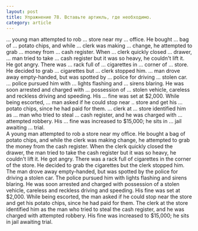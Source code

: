 ```yaml
---
layout: post
title: Упражнение 78. Вставьте артикль, где необходимо.
category: article
---
```

<section class="question">
... young man attempted to rob ... store near my ... office. He bought ... bag of ... potato chips, and while ... clerk was making ... change, he attempted to grab ... money from ... cash register. When ... clerk quickly closed ... drawer, ... man tried to take ... cash register but it was so heavy, he couldn't lift
it. Не got angry. There was ... rack full of ... cigarettes in ... corner of ... store. He decided to grab ... cigarettes but ... clerk stopped him.
... man drove away empty-handed, but was spotted by ... police for driving ... stolen car. ... police pursued him with ... lights flashing and ... sirens blaring. He was soon arrested and charged with ... possession of ... stolen vehicle, careless and reckless driving and speeding. His ... fine was set at $2,000.
While being escorted, ... man asked if he could stop near .. store and get his ... potato chips, since he had paid for them. ... clerk at ... store identified him as ... man who tried to steal ... cash register, and he was charged with ... attempted robbery. His ... fine was increased to $15,000; he sits in ... jail awaiting ... trial.
</section>

<section class="answer">
A young man attempted to rob a store near my office. He bought a bag of potato chips, and while the clerk was making change, he attempted to grab the money from the cash register. When the clerk quickly closed the drawer, the man tried to take the cash register but it was so heavy, he couldn't lift it. He got angry. There was a rack full of cigarettes in the corner of the store. He decided to grab the cigarettes but the clerk stopped him. The man drove away empty-handed, but was spotted by the police for driving a stolen car. The police pursued him with lights flashing and sirens blaring. He was soon arrested and charged with possession of a stolen vehicle, careless and reckless driving and speeding. His fine was set at $2,000. While being escorted, the man asked if he could stop near the store and get his potato chips, since he had paid for them. The clerk at the store identified him as the man who tried to steal the cash register, and he was charged with attempted robbery. His fine was increased to $15,000; he sits in jail awaiting trial.
</section>